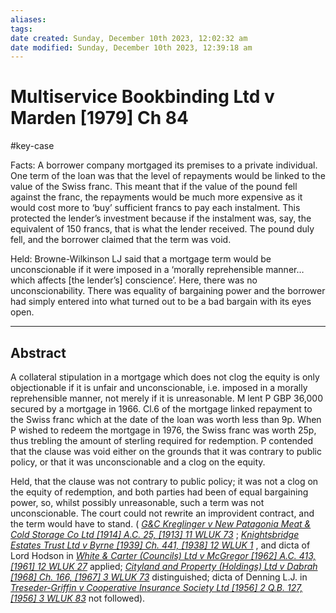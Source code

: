 ```yaml
---
aliases: 
tags: 
date created: Sunday, December 10th 2023, 12:02:32 am
date modified: Sunday, December 10th 2023, 12:39:18 am
---
```


# Multiservice Bookbinding Ltd v Marden [1979] Ch 84

#key-case

Facts: A borrower company mortgaged its premises to a private individual. One term of the loan was that the level of repayments would be linked to the value of the Swiss franc. This meant that if the value of the pound fell against the franc, the repayments would be much more expensive as it would cost more to ‘buy’ sufficient francs to pay each instalment. This protected the lender’s investment because if the instalment was, say, the equivalent of 150 francs, that is what the lender received. The pound duly fell, and the borrower claimed that the term was void.

Held: Browne-Wilkinson LJ said that a mortgage term would be unconscionable if it were imposed in a ‘morally reprehensible manner… which affects [the lender’s] conscience’. Here, there was no unconscionability. There was equality of bargaining power and the borrower had simply entered into what turned out to be a bad bargain with its eyes open.

---

## Abstract

A collateral stipulation in a mortgage which does not clog the equity is only objectionable if it is unfair and unconscionable, i.e. imposed in a morally reprehensible manner, not merely if it is unreasonable. M lent P GBP 36,000 secured by a mortgage in 1966. Cl.6 of the mortgage linked repayment to the Swiss franc which at the date of the loan was worth less than 9p. When P wished to redeem the mortgage in 1976, the Swiss franc was worth 25p, thus trebling the amount of sterling required for redemption. P contended that the clause was void either on the grounds that it was contrary to public policy, or that it was unconscionable and a clog on the equity.

Held, that the clause was not contrary to public policy; it was not a clog on the equity of redemption, and both parties had been of equal bargaining power, so, whilst possibly unreasonable, such a term was not unconscionable. The court could not rewrite an improvident contract, and the term would have to stand. ( _[G&C Kreglinger v New Patagonia Meat & Cold Storage Co Ltd [1914] A.C. 25, [1913] 11 WLUK 73](https://uk.westlaw.com/Document/IAC559BC0E42711DA8FC2A0F0355337E9/View/FullText.html?originationContext=document&transitionType=DocumentItem&ppcid=a6d4983679a24f39834a9f26d54656ef&contextData=(sc.Default))_ ; _[Knightsbridge Estates Trust Ltd v Byrne [1939] Ch. 441, [1938] 12 WLUK 1](https://uk.westlaw.com/Document/ID4EE85B0E42711DA8FC2A0F0355337E9/View/FullText.html?originationContext=document&transitionType=DocumentItem&ppcid=a6d4983679a24f39834a9f26d54656ef&contextData=(sc.Default))_ , and dicta of Lord Hodson in _[White & Carter (Councils) Ltd v McGregor [1962] A.C. 413, [1961] 12 WLUK 27](https://uk.westlaw.com/Document/IF912BAF0E42811DA8FC2A0F0355337E9/View/FullText.html?originationContext=document&transitionType=DocumentItem&ppcid=a6d4983679a24f39834a9f26d54656ef&contextData=(sc.Default))_ applied; _[Cityland and Property (Holdings) Ltd v Dabrah [1968] Ch. 166, [1967] 3 WLUK 73](https://uk.westlaw.com/Document/I87E15541E42711DA8FC2A0F0355337E9/View/FullText.html?originationContext=document&transitionType=DocumentItem&ppcid=a6d4983679a24f39834a9f26d54656ef&contextData=(sc.Default))_ distinguished; dicta of Denning L.J. in _[Treseder-Griffin v Cooperative Insurance Society Ltd [1956] 2 Q.B. 127, [1956] 3 WLUK 83](https://uk.westlaw.com/Document/ID773DB90E42811DA8FC2A0F0355337E9/View/FullText.html?originationContext=document&transitionType=DocumentItem&ppcid=a6d4983679a24f39834a9f26d54656ef&contextData=(sc.Default))_ not followed).
